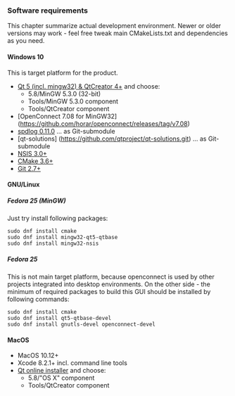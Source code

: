 ### Software requirements
This chapter summarize actual development environment. Newer or older versions may work - feel free tweak main CMakeLists.txt and dependencies as you need.

#### Windows 10
This is target platform for the product.

- [Qt 5 (incl. mingw32) & QtCreator 4+](http://download.qt.io/official_releases/online_installers/qt-unified-windows-x86-online.exe) and choose:
    - 5.8/MinGW 5.3.0 (32-bit)
    - Tools/MinGW 5.3.0 component
    - Tools/QtCreator component
- [OpenConnect 7.08 for MinGW32] (https://github.com/horar/openconnect/releases/tag/v7.08)
- [spdlog 0.11.0](https://github.com/gabime/spdlog) ... as Git-submodule
- [qt-solutions] (https://github.com/qtproject/qt-solutions.git) ... as Git-submodule
- [NSIS 3.0+](http://nsis.sourceforge.net/Main_Page)
- [CMake 3.6+](https://cmake.org/)
- [Git 2.7+](https://git-scm.com/)

#### GNU/Linux
##### Fedora 25 (MinGW)
Just try install following packages:

    sudo dnf install cmake
    sudo dnf install mingw32-qt5-qtbase
    sudo dnf install mingw32-nsis

##### Fedora 25
This is not main target platform, because openconnect is used by other projects integrated into desktop environments. On the other side - the minimum of required packages to build this GUI should be installed by following commands:

    sudo dnf install cmake
    sudo dnf install qt5-qtbase-devel
    sudo dnf install gnutls-devel openconnect-devel

#### MacOS
- MacOS 10.12+
- Xcode 8.2.1+ incl. command line tools
- [Qt online installer](http://download.qt.io/official_releases/online_installers/qt-unified-mac-x64-online.dmg) and choose:
    - 5.8/"OS X" component
    - Tools/QtCreator component

